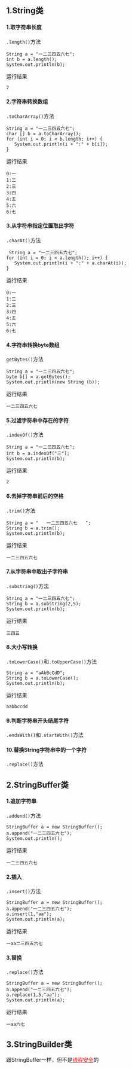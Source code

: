 ## 1.String类

#### 1.取字符串长度

`.length()`方法

```
String a = "一二三四五六七";
int b = a.length();
System.out.println(b);
```

运行结果

```
7
```

#### 2.字符串转换数组

`.toCharArray()`方法

```
String a = "一二三四五六七";
char [] b = a.toCharArray();
for (int i = 0; i < b.length; i++) {
   System.out.println(i + ":" + b[i]);
}
```

运行结果

```
0:一
1:二
2:三
3:四
4:五
5:六
6:七
```

#### 3.从字符串指定位置取出字符

`.charAt()`方法

```
 String a = "一二三四五六七";
for (int i = 0; i < a.length(); i++) {
   System.out.println(i + ":" + a.charAt(i));
}
```

运行结果

```
0:一
1:二
2:三
3:四
4:五
5:六
6:七
```

#### 4.字符串转换byte数组

`getBytes()`方法

```
String a = "一二三四五六七";
byte b[] = a.getBytes();
System.out.println(new String (b));
```

运行结果

```
一二三四五六七
```

#### 5.过滤字符串中存在的字符

`.indexOf()`方法

```
String a = "一二三四五六七";
int b = a.indexOf("三");
System.out.println(b);
```

运行结果

```
2
```

#### 6.去掉字符串前后的空格

`.trim()`方法

```
String a = "   一二三四五六七   ";
String b = a.trim();
System.out.println(b);
```

运行结果

```
一二三四五六七
```

#### 7.从字符串中取出子字符串

`.substring()`方法

```
String a = "一二三四五六七";
String b = a.substring(2,5);
System.out.println(b);
```

运行结果

```
三四五
```

#### 8.大小写转换

`.toLowerCase()`和`.toUpperCase()`方法

```
String a = "aAbBcCdD";
String b = a.toLowerCase();
System.out.println(b);
```

运行结果

```
aabbccdd
```

#### 9.判断字符串开头结尾字符

`.endsWith()`和`.startWith()`方法

#### 10.替换String字符串中的一个字符

`.replace()`方法

## 2.StringBuffer类

#### 1.追加字符串

`.addend()`方法

```
StringBuffer a = new StringBuffer();
a.append("一二三四五六七");
System.out.println();
```

运行结果

```
一二三四五六七
```

#### 2.插入

`.insert()`方法

```
StringBuffer a = new StringBuffer();
a.append("一二三四五六七");
a.insert(1,"aa");
System.out.println(a);
```

运行结果

```
一aa二三四五六七
```

#### 3.替换

`.replace()`方法

```
StringBuffer a = new StringBuffer();
a.append("一二三四五六七");
a.replace(1,5,"aa");
System.out.println(a);
```

运行结果

```
一aa六七
```

## 3.StringBuilder类

跟StringBuffer一样，但不是[<font color=red>线程安全</font>](http)的